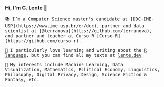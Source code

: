 ### Hi, I'm C. Lente 👋

<samp>
📚 I’m a Computer Science master's candidate at [DDC-IME-USP](https://www.ime.usp.br/en/dcc), partner and data scientist at [@terranova](https://github.com/terranova), and partner and teacher at Curso-R [Curso-R](https://github.com/curso-r).

📝 I particularly love learning and writing about the [R language](https://www.curso-r.com/author/caio/), but you can find all my texts at [lente.dev](https://lente.dev/)

🧠 My interests include Machine Learning, Data Visualization, Mathematics, Political Economy, Linguistics, Philosophy, Digital Privacy, Design, Science Fiction
 & Fantasy, etc.
 </samp>
